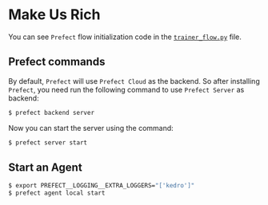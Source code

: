 # Make Us Rich

You can see `Prefect` flow initialization code in the 
[`trainer_flow.py`](./trainer_flow.py) file.

## Prefect commands

By default, `Prefect` will use `Prefect Cloud` as the backend. So after installing `Prefect`, 
you need run the following command to use `Prefect Server` as backend:

```bash
$ prefect backend server
```

Now you can start the server using the command:

```bash
$ prefect server start
```

## Start an Agent

```bash
$ export PREFECT__LOGGING__EXTRA_LOGGERS="['kedro']"
$ prefect agent local start
```
